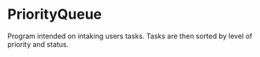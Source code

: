 # PriorityQueue
Program intended on intaking users tasks. Tasks are then sorted by level of priority and status. 
